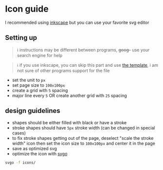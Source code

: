 # Icon guide

I recommended using [inkscape](https://inkscape.org) but you can use your favorite svg editor

## Setting up

> :information_source: instructions may be different between programs, ~~goog-~~ use your search engine for help

> :information_source: if you use inkscape, you can skip this part and use [the template](template.svg), i am not sure of other programs support for the file

- set the unit to `px`
- set page size to `100x100px`
- create a grid with `5` spacing
- major line every `5` OR create another grid with `25` spacing

## design guidelines
 - shapes should be either filled with black or have a stroke
 - stroke shapes should have `5px` stroke width (can be changed in special cases) 
 - to fix stroke shapes getting out of the page, deselect "scale the stroke width" icon then set the icon size to `100x100px` and center it in the page
 - save as optimized svg
 - optimize the icon with [svgo](https://github.com/svg/svgo)
 ```sh
 svgo -f icons/
 ```